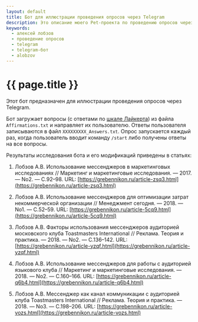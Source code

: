 ```yaml
---
layout: default
title: Бот для иллюстрации проведения опросов через Telegram
description: Это описание моего Pet-проекта по проведению опросов через Telegram
keywords:
  - алексей лобзов
  - проведение опросов
  - telegram
  - telegram-бот
  - alobzov
---
```


# {{ page.title }}

Этот бот предназначен для иллюстрации проведения опросов через Telegram.

Бот загружает вопросы (с ответами по [шкале Лайкерта](https://ru.wikipedia.org/wiki/Шкала_Ликерта)) из файла ``Affirmations.txt`` и направляет их пользователю. Ответы пользователя записываются в файл ``XXXXXXXXX_Answers.txt``. Опрос запускается каждый раз, когда пользователь вводит команду ``/start`` либо получены ответы на все вопросы.

Результаты исследования бота и его модификаций приведены в статьях:

1. Лобзов А.В. Использование мессенджеров в маркетинговых исследованиях // Маркетинг и маркетинговые исследования. — 2017. — No2. — С.92–98. URL: [https://grebennikon.ru/article-zsq3.html](https://grebennikon.ru/article-zsq3.html)

2. Лобзов А.В. Использование мессенджеров для оптимизации затрат некоммерческой организации // Менеджмент сегодня. — 2018. — No1. — С.52–59. URL: [https://grebennikon.ru/article-5cq9.html](https://grebennikon.ru/article-5cq9.html)

3. Лобзов А.В. Факторы использования мессенджеров аудиторией московского клуба Toastmasters International // Реклама. Теория и практика. — 2018. — No2. — С.136–142. URL: [https://grebennikon.ru/article-yzqf.html](https://grebennikon.ru/article-yzqf.html)

4. Лобзов А.В. Использование мессенджеров для работы с аудиторией языкового клуба // Маркетинг и маркетинговые исследования. — 2018. — No2. — С.160–166. URL: [https://grebennikon.ru/article-q6b4.html](https://grebennikon.ru/article-q6b4.html)

5. Лобзов А.В. Мессенджер как канал коммуникации с аудиторией клуба Toastmasters International // Реклама. Теория и практика. — 2018. — No3. — С.198–206. URL: [https://grebennikon.ru/article-vozs.html](https://grebennikon.ru/article-vozs.html)